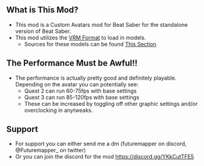 ## What is This Mod?
- This mod is a Custom Avatars mod for Beat Saber for the standalone version of Beat Saber.
- This mod utilizes the [VRM Format](https://vrm.dev/en/vrm/vrm_about.html) to load in models.
	- Sources for these models can be found [This Section](findvrms.md)

## The Performance Must be Awful!!
- The performance is actually pretty good and definitely playable. Depending on the avatar you can potentially see: 
	- Quest 2 can run 60-75fps with base settings
	- Quest 3 can run 85-120fps with base settings
	- These can be increased by toggling off other graphic settings and/or overclocking in anytweaks.

## Support
- For support you can either send me a dm (futuremapper on discord, @Futuremapper_ on twitter)
- Or you can join the discord for the mod https://discord.gg/YKkCutTFE5
